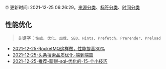 :alarm_clock: 更新时间: 2021-12-25 06:26:29。[来源分类](../README.md)、[标签分类](../TAGS.md)、[时间分类](../TIMELINE.md)

## 性能优化


> 关键字：`性能`、`优化`、`加载`、`SEO`、`Hints`、`Prefetch`、`Prerender`、`Preload`



- [2021-12-25-RocketMQ这样做，性能提高30%](https://toutiao.io/k/2m201is) 
- [2021-12-25-头条搜索品质优化-端到端篇](https://toutiao.io/k/8nf7n5c) 
- [2021-12-25-推荐-聊聊-sql-优化的-15-个小技巧](https://toutiao.io/k/a94tblq) 